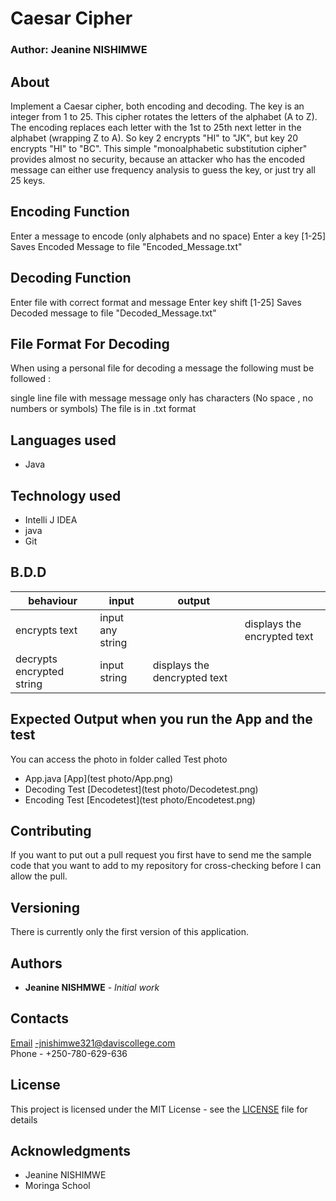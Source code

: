 # Caesar Cipher

### Author: Jeanine NISHIMWE

## About
Implement a Caesar cipher, both encoding and decoding. The key is an integer from 1 to 25. This cipher rotates the letters of the alphabet (A to Z). The encoding replaces each letter with the 1st to 25th next letter in the alphabet (wrapping Z to A). So key 2 encrypts "HI" to "JK", but key 20 encrypts "HI" to "BC". This simple "monoalphabetic substitution cipher" provides almost no security, because an attacker who has the encoded message can either use frequency analysis to guess the key, or just try all 25 keys.

## Encoding Function
Enter a message to encode (only alphabets and no space)
Enter a key [1-25]
Saves Encoded Message to file "Encoded_Message.txt"
## Decoding Function
Enter file with correct format and message
Enter key shift [1-25]
Saves Decoded message to file "Decoded_Message.txt"
## File Format For Decoding
When using a personal file for decoding a message the following must be followed :

single line file with message
message only has characters (No space , no numbers or symbols)
The file is in .txt format

## Languages used
* Java
## Technology used
* Intelli J IDEA
* java
* Git
## B.D.D


|behaviour   | input  |  output |   |
|---|---|---|---|
| encrypts text|input any string|  | displays the encrypted text  |
| decrypts encrypted string| input string | displays the dencrypted text  

## Expected Output when you run the App and the test
You can access the photo in folder called Test photo
* App.java
[App](test photo/App.png)
* Decoding Test
[Decodetest](test photo/Decodetest.png)
* Encoding Test
[Encodetest](test photo/Encodetest.png)
## Contributing

If you want to put out a pull request you first have to send me the sample code that you want to add to my repository for cross-checking before I can allow the pull.

## Versioning

There is currently only the first version of this application.

## Authors

- **Jeanine NISHMWE** - _Initial work_

## Contacts

[Email](https://mail.google.com) -jnishimwe321@daviscollege.com <br>
Phone - +250-780-629-636

## License

This project is licensed under the MIT License - see the [LICENSE](LICENSE) file for details

## Acknowledgments

- Jeanine NISHIMWE
- Moringa School
